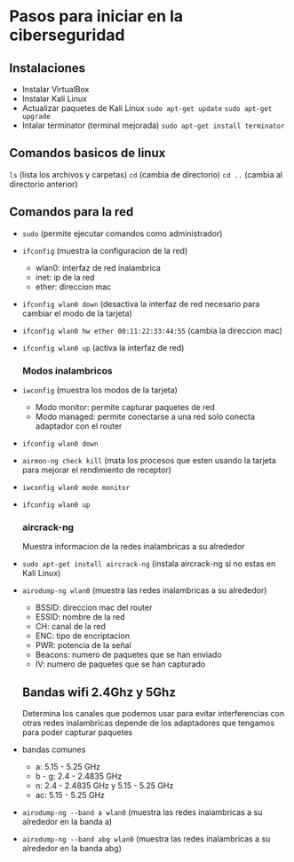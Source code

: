 # Pasos para iniciar en la ciberseguridad

## Instalaciones

- Instalar VirtualBox
- Instalar Kali Linux
- Actualizar paquetes de Kali Linux
  `sudo apt-get update`
  `sudo apt-get upgrade`
- Intalar terminator (terminal mejorada)
  `sudo apt-get install terminator`

## Comandos basicos de linux

`ls` (lista los archivos y carpetas)
`cd` (cambia de directorio)
`cd ..` (cambia al directorio anterior)

## Comandos para la red

- `sudo` (permite ejecutar comandos como administrador)
- `ifconfig` (muestra la configuracion de la red)
  - wlan0: interfaz de red inalambrica
  - inet: ip de la red
  - ether: direccion mac
- `ifconfig wlan0 down` (desactiva la interfaz de red necesario para cambiar el modo de la tarjeta)
- `ifconfig wlan0 hw ether 00:11:22:33:44:55` (cambia la direccion mac)
- `ifconfig wlan0 up` (activa la interfaz de red)

  ### Modos inalambricos

- `iwconfig` (muestra los modos de la tarjeta)
  - Modo monitor: permite capturar paquetes de red
  - Modo managed: permite conectarse a una red solo conecta adaptador con el router
- `ifconfig wlan0 down`
- `airmon-ng check kill` (mata los procesos que esten usando la tarjeta para mejorar el rendimiento de receptor)
- `iwconfig wlan0 mode monitor`
- `ifconfig wlan0 up`

  ### aircrack-ng

  Muestra informacion de la redes inalambricas a su alrededor

- `sudo apt-get install aircrack-ng` (instala aircrack-ng si no estas en Kali Linux)
- `airodump-ng wlan0` (muestra las redes inalambricas a su alrededor)

  - BSSID: direccion mac del router
  - ESSID: nombre de la red
  - CH: canal de la red
  - ENC: tipo de encriptacion
  - PWR: potencia de la señal
  - Beacons: numero de paquetes que se han enviado
  - IV: numero de paquetes que se han capturado

  ## Bandas wifi 2.4Ghz y 5Ghz

  Determina los canales que podemos usar para evitar interferencias con otras redes inalambricas depende de los adaptadores que tengamos para poder capturar paquetes

- bandas comunes

  - a: 5.15 - 5.25 GHz
  - b - g: 2.4 - 2.4835 GHz
  - n: 2.4 - 2.4835 GHz y 5.15 - 5.25 GHz
  - ac: 5.15 - 5.25 GHz

- `airodump-ng --band a wlan0` (muestra las redes inalambricas a su alrededor en la banda a)
- `airodump-ng --band abg wlan0` (muestra las redes inalambricas a su alrededor en la banda abg)
